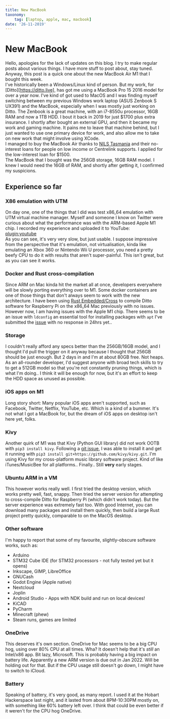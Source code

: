 ```yaml
---
title: New MacBook
taxonomy:
	tag: [laptop, apple, mac, macbook]
date: '26-11-2019'
---
```


# New MacBook
Hello, apologies for the lack of updates on this blog. I try to make regular posts about various things. I have more stuff to post about, stay tuned.  
Anyway, this post is a quick one about the new MacBook Air M1 that I bought this week.  
I've historically been a Windows/Linux kind of person. But my work, for [Ditto][https://ditto.live], has got me using a MacBook Pro 15 2016 model for over a year now. I've kind of got used to MacOS and I was finding myself switching between my previous Windows work laptop (ASUS Zenbook S UX391) and the MacBook, especially when I was mostly just working on Ditto.
The Zenbook is a great machine, with an i7-8550u processor, 16GB RAM and now a 1TB HDD. I bout it back in 2019 for just $1700 plus extra insurance. I shortly after bought an external GPU, and then it became my work and gaming machine. 
It pains me to leave that machine behind, but I just wanted to use one primary device for work, and also allow me to take on new work that might involve using XCode.  
I managed to buy the MacBook Air thanks to [NILS Tasmania](https://nilstasmania.org.au) and their no-interest loans for people on low income or Centrelink supports. I applied for the low-interest loan for $1500.  
The MacBook that I bought was the 256GB storage, 16GB RAM model. I knew I would need the 16GB of RAM, and shortly after getting it, I confirmed my suspicions.

## Experience so far
### X86 emulation with UTM
On day one, one of the things that I did was test x86_64 emulation with UTM virtual machine manager. Myself and someone I know on Twitter were curious about what the performance was with the ARM-based Apple M1 chip. I recorded my experience and uploaded it to YouTube:   
[plugin:youtube](https://www.youtube.com/watch?v=3jgcRWXtd8A)  
As you can see, it's very very slow, but just usable. I suppose impressive from the perspective that it's emulation, not virtualisation, kinda like emulating an Xbox 360 or Nintendo Wii U processor, you need a pretty beefy CPU to do it with results that aren't super-painful. This isn't great, but as you can see it works.  
### Docker and Rust cross-compilation
Since ARM on Mac kinda hit the market all at once, developers everywhere will be slowly porting everything over to M1. Some docker containers are one of those things that don't always seem to work with the new architecture. I have been using [Rust Embedded/Cross](https://github.com/rust-embedded/cross) to compile Ditto software for Raspberry Pi on the x86_64 Mac previously with no issues. However now, I am having issues with the Apple M1 chip. There seems to be an issue with `ldconfig` an essential tool for installing packages with `apt` I've submitted the [issue](https://github.com/rust-embedded/cross/issues/614) with no response in 24hrs yet.. 
### Storage
I couldn't really afford any specs better than the 256GB/16GB model, and I thought I'd pull the trigger on it anyway because I thought that 256GB should be just enough. But 2 days in and I'm at about 80GB free. Not heaps. As an all-rounder developer, I'd suggest anyone with broad tech skills to try to get a 512GB model so that you're not constantly pruning things, which is what I'm doing.. I think it will be enough for now, but it's an effort to keep the HDD space as unused as possible.
### iOS apps on M1
Long story short: Many popular iOS apps aren't supported, such as Facebook, Twitter, Netflix, YouTube, etc. Which is a kind of a bummer. It's not what I got a MacBook for, but the dream of iOS apps on desktop isn't here yet, folks.
### Kivy
Another quirk of M1 was that Kivy (Python GUI library) did not work OOTB with `pip3 install kivy`. Following a [git issue](https://github.com/kivy/kivy/issues/7668), I was able to install it and get it running with `pip3 install git+https://github.com/kivy/kivy.git`. I'm using Kivy for my cross-platform music library software project. Kind of like iTunes/MusicBee for all platforms.. Finally.. Still **very** early stages.
### Ubuntu ARM in a VM
This however works really well. I first tried the desktop version, which works pretty well, fast, snappy. Then tried the server version for attempting to cross-compile Ditto for Raspberry Pi (which didn't work today). But the server experience was extremely fast too. With good Internet, you can download many packages and install them quickly, then build a large Rust project pretty quickly, comparable to on the MacOS desktop.
### Other software
I'm happy to report that some of my favourite, slightly-obscure software works, such as:
* Arduino
* STM32 Cube IDE (for STM32 processors - not fully tested yet but it opens)
* Inkscape, GIMP, LibreOffice
* GNUCash
* Godot Engine (Apple native)
* Nextcloud
* Joplin
* Android Studio - Apps with NDK build and run on local devices!
* KiCAD
* PyCharm
* Minecraft (phew)
* Steam runs, games are limited
### OneDrive
This deserves it's own section. OneDrive for Mac seems to be a big CPU hog, using over 80% CPU at all times. Wha?
It doesn't help that it's *still* an Intel/x86 app. Bit lazy, Microsoft. This is probably having a big impact on battery life. Apparently a new ARM version is due out in Jan 2022. Will be holding out for that. But if the CPU usage still doesn't go down, I might have to switch to iCloud.
### Battery
Speaking of battery, it's very good, as many report. I used it at the Hobart Hackerspace last night, and it lasted from about 8PM-10:30PM mostly on, with something like 60% battery left over. I think that could be even better if it weren't for the CPU hog OneDrive.



